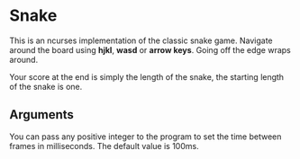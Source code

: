 # Snake

This is an ncurses implementation of the classic snake game.
Navigate around the board using **hjkl**, **wasd** or **arrow keys**.
Going off the edge wraps around.

Your score at the end is simply the length of the snake, the starting 
length of the snake is one.

## Arguments
You can pass any positive integer to the program to set the time between
frames in milliseconds. The default value is 100ms.
